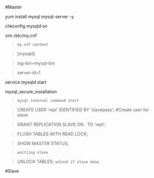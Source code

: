 #Master

yum install mysql mysql-server -y

chkconfig mysqld on

vim /etc/my.cnf

>`my.cnf content`

>[mysqld]

>log-bin=mysql-bin

>server-id=1

service mysqld start

mysql_secure_installation

>`mysql internal command start`

>CREATE USER 'repl' IDENTIFIED BY 'slavepass'; #Create user for slave

>GRANT REPLICATION SLAVE ON *.* TO 'repl'; 

>FLUSH TABLES WITH READ LOCK;

>SHOW MASTER STATUS;

> `waitiing slave`

>UNLOCK TABLES; `unlock if slave done`

#Slave
